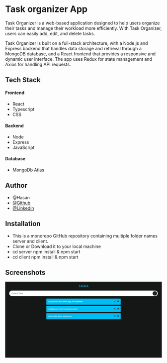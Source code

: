 # Task organizer App

Task Organizer is a web-based application designed to help users organize their tasks and manage their workload more efficiently. With Task Organizer, users can easily add, edit, and delete tasks.

Task Organizer is built on a full-stack architecture, with a Node.js and Express backend that handles data storage and retrieval through a MongoDB database, and a React frontend that provides a responsive and dynamic user interface. The app uses Redux for state management and Axios for handling API requests.

## Tech Stack

#### Frontend

- React
- Typescript
- CSS

#### Backend

- Node
- Express
- JavaScript

#### Database

- MongoDb Atlas

## Author

- @Hasan
- [@Github](https://github.com/hasanmd91?tab=repositories)
- [@Linkedin](https://www.linkedin.com/in/hasanmd91/?originalSubdomain=fi)

## Installation

- This is a monorepo GitHub repository containing multiple folder names server and client.
- Clone or Download it to your local machine
- cd server npm install & npm start
- cd client npm install & npm start

## Screenshots

<img src="client\images\Task-manager.png" />
